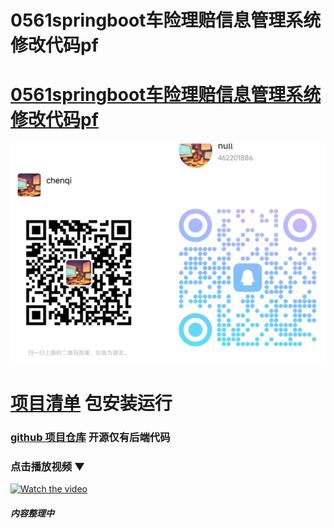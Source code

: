 # 0561springboot车险理赔信息管理系统修改代码pf


# [0561springboot车险理赔信息管理系统修改代码pf](https://github.com/GraduationProject-springboot/0561springboot)

![picture](https://raw.githubusercontent.com/GraduationProject-springboot/.github/main/img/wx.png)

# [项目清单](https://chenqi1990.site) 包安装运行

### [github 项目仓库](https://github.com/GraduationProject-springboot/allSpringbootProjects) 开源仅有后端代码

### 点击播放视频 ▼
[![Watch the video](https://i.sstatic.net/Vp2cE.png)](https://www.bilibili.com/video/BV1eMbYemE1U?p=60)


#####   内容整理中  











